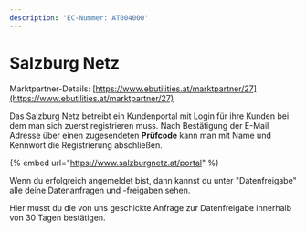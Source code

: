 ```yaml
---
description: 'EC-Nummer: AT004000'
---
```


# Salzburg Netz

Marktpartner-Details: [https://www.ebutilities.at/marktpartner/27](https://www.ebutilities.at/marktpartner/27)

Das Salzburg Netz betreibt ein Kundenportal mit Login für ihre Kunden bei dem man sich zuerst registrieren muss. Nach Bestätigung der E-Mail Adresse über einen zugesendeten **Prüfcode** kann man mit Name und Kennwort die Registrierung abschließen. &#x20;

{% embed url="https://www.salzburgnetz.at/portal" %}

Wenn du erfolgreich angemeldet bist, dann kannst du unter "Datenfreigabe" alle deine Datenanfragen und -freigaben sehen.&#x20;

Hier musst du die von uns geschickte Anfrage zur Datenfreigabe innerhalb von 30 Tagen bestätigen.&#x20;

<figure><img src="../../.gitbook/assets/image (4).png" alt=""><figcaption></figcaption></figure>
